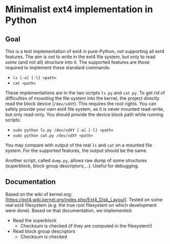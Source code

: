 # Minimalist ext4 implementation in Python

## Goal

This is a test implementation of ext4 in pure-Python, *not* supporting all ext4
features.  The aim is *not* to write in the ext4 file system, but only to read
*some* (and not all) structure into it.  The supported features are those
required to implement these standard commands:

- `ls [-a] [-l] <path>`
- `cat <path>`

These implementations are in the two scripts `ls.py` and `cat.py`.  To get rid
of difficulties of mounting the file system into the kernel, the project
directly read the block device (`/dev/sdXY`).  This requires the root rights.
You can safely provide your own ext4 file system, as it is never mounted
read-write, but only read-only.  You should provide the device block path while
running scripts:

- `sudo python ls.py /dev/sdXY [-a] [-l] <path>`
- `sudo python cat.py /dev/sdXY <path>`

You may compare with output of the real `ls` and `cat` on a mounted file system.
For the supported features, the output should be the same.

Another script, called `dump.py`, allows raw dump of some structures
(superblock, block group descriptors,…).  Useful for debugging.


## Documentation

Based on the wiki of kernel.org:
[https://ext4.wiki.kernel.org/index.php/Ext4_Disk_Layout].  Tested on some real
ext4 filesystem (e.g. the true root filesystem on which development were done).
Based on that documentation, we implemented:

- Read the superblock
  - Checksum is checked (if they are computed in the filesystem!)
- Read block group descriptors
  - Checksum is checked
